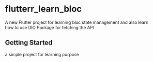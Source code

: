 # flutterr_learn_bloc

A new Flutter project for learning bloc state management and also learn how to use DIO Package for fetching the API

## Getting Started

a simple project for learning purpose
